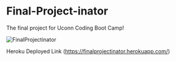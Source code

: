 # Final-Project-inator
The final project for Uconn Coding Boot Camp!

![FinalProjectinator](https://user-images.githubusercontent.com/79491532/131786761-8294f711-c697-4545-a2f7-9c33584a8c15.png)

Heroku Deployed Link (https://finalprojectinator.herokuapp.com/)